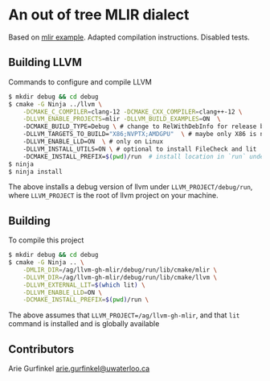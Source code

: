 # An out of tree MLIR dialect

Based on [mlir example](https://github.com/llvm/llvm-project/tree/main/mlir/examples/standalone). Adapted compilation instructions. Disabled tests.

## Building LLVM
Commands to configure and compile LLVM

```sh
$ mkdir debug && cd debug 
$ cmake -G Ninja ../llvm \
    -DCMAKE_C_COMPILER=clang-12 -DCMAKE_CXX_COMPILER=clang++-12 \
    -DLLVM_ENABLE_PROJECTS=mlir -DLLVM_BUILD_EXAMPLES=ON  \ 
    -DCMAKE_BUILD_TYPE=Debug \ # change to RelWithDebInfo for release build
    -DLLVM_TARGETS_TO_BUILD="X86;NVPTX;AMDGPU"  \ # maybe only X86 is needed
    -DLLVM_ENABLE_LLD=ON  \ # only on Linux	
    -DLLVM_INSTALL_UTILS=ON \ # optional to install FileCheck and lit
    -DCMAKE_INSTALL_PREFIX=$(pwd)/run  # install location in `run` under build
$ ninja
$ ninja install
```

The above installs a debug version of llvm under `LLVM_PROJECT/debug/run`, 
where `LLVM_PROJECT` is the root of llvm project on your machine.

## Building
To compile this project

```sh
$ mkdir debug && cd debug 
$ cmake -G Ninja .. \
    -DMLIR_DIR=/ag/llvm-gh-mlir/debug/run/lib/cmake/mlir \
    -DLLVM_DIR=/ag/llvm-gh-mlir/debug/run/lib/cmake/llvm \
    -DLLVM_EXTERNAL_LIT=$(which lit) \
    -DLLVM_ENABLE_LLD=ON \
    -DCMAKE_INSTALL_PREFIX=$(pwd)/run \
```

The above assumes that `LLVM_PROJECT=/ag/llvm-gh-mlir`, and that `lit`
command is installed and is globally available



## Contributors
Arie Gurfinkel <arie.gurfinkel@uwaterloo.ca>
